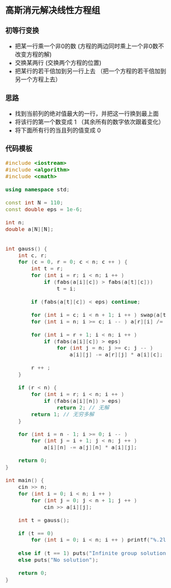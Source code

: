 <font size = 4>

## 高斯消元解决线性方程组

### 初等行变换 
* 把某一行乘一个非0的数 (方程的两边同时乘上一个非0数不改变方程的解)
* 交换某两行 (交换两个方程的位置)
* 把某行的若干倍加到另一行上去 （把一个方程的若干倍加到另一个方程上去）

### 思路
* 找到当前列的绝对值最大的一行，并把这一行换到最上面
* 将该行的第一个数变成 1 （其余所有的数字依次跟着变化）
* 将下面所有行的当且列的值变成 0

### 代码模板
```c++
#include <iostream>
#include <algorithm>
#include <cmath>

using namespace std;

const int N = 110;
const double eps = 1e-6;

int n;
double a[N][N];


int gauss() {
    int c, r;
    for (c = 0, r = 0; c < n; c ++ ) {
        int t = r;
        for (int i = r; i < n; i ++ )
            if (fabs(a[i][c]) > fabs(a[t][c]))
                t = i;

        if (fabs(a[t][c]) < eps) continue;

        for (int i = c; i < n + 1; i ++ ) swap(a[t][i], a[r][i]);
        for (int i = n; i >= c; i -- ) a[r][i] /= a[r][c];

        for (int i = r + 1; i < n; i ++ )
            if (fabs(a[i][c]) > eps)
                for (int j = n; j >= c; j -- )
                    a[i][j] -= a[r][j] * a[i][c];

        r ++ ;
    }

    if (r < n) {
        for (int i = r; i < n; i ++ )
            if (fabs(a[i][n]) > eps)
                return 2; // 无解
        return 1; // 无穷多解
    } 

    for (int i = n - 1; i >= 0; i -- )
        for (int j = i + 1; j < n; j ++ )
            a[i][n] -= a[j][n] * a[i][j];

    return 0;
}

int main() {
    cin >> n;
    for (int i = 0; i < n; i ++ )
        for (int j = 0; j < n + 1; j ++ )
            cin >> a[i][j];

    int t = gauss();

    if (t == 0)
        for (int i = 0; i < n; i ++ ) printf("%.2lf\n", a[i][n]);
        
    else if (t == 1) puts("Infinite group solutions");
    else puts("No solution");

    return 0;
}

```







</font>